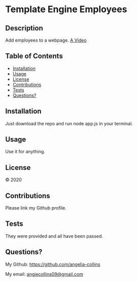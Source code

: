 # Template Engine Employees
    
## Description
Add employees to a webpage.
[A Video](https://drive.google.com/file/d/1ajS9ABUSxUFHV_hNES06gNY_qp-Hqmzq/view)

## Table of Contents
* [Installation](#Installation)
* [Usage](#Usage)
* [License](#License)
* [Contributions](#Contributions)
* [Tests](#Tests)
* [Questions?](#Questions?)

## Installation
Just download the repo and run node app.js in your terminal.

## Usage
Use it for anything.

## License
© 2020

## Contributions
Please link my Github profile.

## Tests
They were provided and all have been passed.

## Questions?
My Github: https://github.com/angelia-collins 

My email: angiecollins09@gmail.com
  
